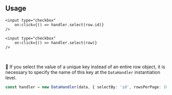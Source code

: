 

## Usage

```svelte
<input type="checkbox" 
    on:click={() => handler.select(row.id)}
/>

<input type="checkbox" 
    on:click={() => handler.select(row)}
/>
```

<br>

🚨 If you select the value of a unique key instead of an entire row object, it is necessary to specify the name of this key at the `DataHandler` instantiation level.

```ts
const handler = new DataHandler(data, { selectBy: 'id', rowsPerPage: 10 })
```
